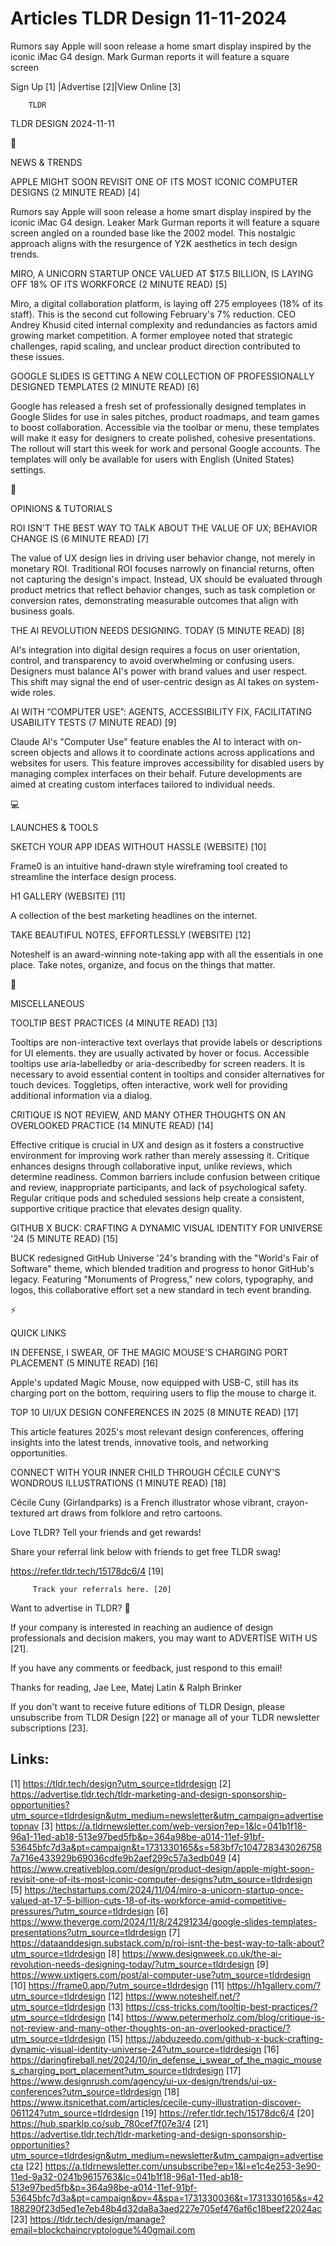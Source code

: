 # Articles TLDR Design 11-11-2024

Rumors say Apple will soon release a home smart display inspired by
the iconic iMac G4 design. Mark Gurman reports it will feature a
square
screen ‌ ‌ ‌ ‌ ‌ ‌ ‌ ‌ ‌ ‌ ‌ ‌ ‌ ‌ ‌ ‌ ‌ ‌ ‌ ‌ ‌ ‌ ‌ ‌ ‌ ‌  ‌ ‌ ‌ ‌ ‌ ‌ ‌ ‌ ‌ ‌ ‌ ‌ ‌ ‌ ‌ ‌ ‌ ‌ ‌ ‌ ‌ ‌ ‌ ‌ ‌ ‌ 


 Sign Up [1] |Advertise [2]|View Online [3] 

		TLDR 

TLDR DESIGN 2024-11-11

📱 

NEWS & TRENDS

 APPLE MIGHT SOON REVISIT ONE OF ITS MOST ICONIC COMPUTER DESIGNS (2
MINUTE READ) [4] 

 Rumors say Apple will soon release a home smart display inspired by
the iconic iMac G4 design. Leaker Mark Gurman reports it will feature
a square screen angled on a rounded base like the 2002 model. This
nostalgic approach aligns with the resurgence of Y2K aesthetics in
tech design trends. 

 MIRO, A UNICORN STARTUP ONCE VALUED AT $17.5 BILLION, IS LAYING OFF
18% OF ITS WORKFORCE (2 MINUTE READ) [5] 

 Miro, a digital collaboration platform, is laying off 275 employees
(18% of its staff). This is the second cut following February's 7%
reduction. CEO Andrey Khusid cited internal complexity and
redundancies as factors amid growing market competition. A former
employee noted that strategic challenges, rapid scaling, and unclear
product direction contributed to these issues. 

 GOOGLE SLIDES IS GETTING A NEW COLLECTION OF PROFESSIONALLY DESIGNED
TEMPLATES (2 MINUTE READ) [6] 

 Google has released a fresh set of professionally designed templates
in Google Slides for use in sales pitches, product roadmaps, and team
games to boost collaboration. Accessible via the toolbar or menu,
these templates will make it easy for designers to create polished,
cohesive presentations. The rollout will start this week for work and
personal Google accounts. The templates will only be available for
users with English (United States) settings. 

🚀 

OPINIONS & TUTORIALS

 ROI ISN'T THE BEST WAY TO TALK ABOUT THE VALUE OF UX; BEHAVIOR CHANGE
IS (6 MINUTE READ) [7] 

 The value of UX design lies in driving user behavior change, not
merely in monetary ROI. Traditional ROI focuses narrowly on financial
returns, often not capturing the design's impact. Instead, UX should
be evaluated through product metrics that reflect behavior changes,
such as task completion or conversion rates, demonstrating measurable
outcomes that align with business goals. 

 THE AI REVOLUTION NEEDS DESIGNING. TODAY (5 MINUTE READ) [8] 

 AI's integration into digital design requires a focus on user
orientation, control, and transparency to avoid overwhelming or
confusing users. Designers must balance AI's power with brand values
and user respect. This shift may signal the end of user-centric design
as AI takes on system-wide roles. 

 AI WITH “COMPUTER USE”: AGENTS, ACCESSIBILITY FIX, FACILITATING
USABILITY TESTS (7 MINUTE READ) [9] 

 Claude AI's "Computer Use" feature enables the AI to interact with
on-screen objects and allows it to coordinate actions across
applications and websites for users. This feature improves
accessibility for disabled users by managing complex interfaces on
their behalf. Future developments are aimed at creating custom
interfaces tailored to individual needs. 

💻 

LAUNCHES & TOOLS

 SKETCH YOUR APP IDEAS WITHOUT HASSLE (WEBSITE) [10] 

 Frame0 is an intuitive hand-drawn style wireframing tool created to
streamline the interface design process. 

 H1 GALLERY (WEBSITE) [11] 

 A collection of the best marketing headlines on the internet. 

 TAKE BEAUTIFUL NOTES, EFFORTLESSLY (WEBSITE) [12] 

 Noteshelf is an award-winning note-taking app with all the essentials
in one place. Take notes, organize, and focus on the things that
matter. 

🎁 

MISCELLANEOUS

 TOOLTIP BEST PRACTICES (4 MINUTE READ) [13] 

 Tooltips are non-interactive text overlays that provide labels or
descriptions for UI elements. they are usually activated by hover or
focus. Accessible tooltips use aria-labelledby or aria-describedby for
screen readers. It is necessary to avoid essential content in tooltips
and consider alternatives for touch devices. Toggletips, often
interactive, work well for providing additional information via a
dialog. 

 CRITIQUE IS NOT REVIEW, AND MANY OTHER THOUGHTS ON AN OVERLOOKED
PRACTICE (14 MINUTE READ) [14] 

 Effective critique is crucial in UX and design as it fosters a
constructive environment for improving work rather than merely
assessing it. Critique enhances designs through collaborative input,
unlike reviews, which determine readiness. Common barriers include
confusion between critique and review, inappropriate participants, and
lack of psychological safety. Regular critique pods and scheduled
sessions help create a consistent, supportive critique practice that
elevates design quality. 

 GITHUB X BUCK: CRAFTING A DYNAMIC VISUAL IDENTITY FOR UNIVERSE '24 (5
MINUTE READ) [15] 

 BUCK redesigned GitHub Universe '24's branding with the "World's Fair
of Software" theme, which blended tradition and progress to honor
GitHub's legacy. Featuring "Monuments of Progress," new colors,
typography, and logos, this collaborative effort set a new standard in
tech event branding. 

⚡ 

QUICK LINKS

 IN DEFENSE, I SWEAR, OF THE MAGIC MOUSE'S CHARGING PORT PLACEMENT (5
MINUTE READ) [16] 

 Apple's updated Magic Mouse, now equipped with USB-C, still has its
charging port on the bottom, requiring users to flip the mouse to
charge it. 

 TOP 10 UI/UX DESIGN CONFERENCES IN 2025 (8 MINUTE READ) [17] 

 This article features 2025's most relevant design conferences,
offering insights into the latest trends, innovative tools, and
networking opportunities. 

 CONNECT WITH YOUR INNER CHILD THROUGH CÉCILE CUNY'S WONDROUS
ILLUSTRATIONS (1 MINUTE READ) [18] 

 Cécile Cuny (Girlandparks) is a French illustrator whose vibrant,
crayon-textured art draws from folklore and retro cartoons. 

Love TLDR? Tell your friends and get rewards!

 Share your referral link below with friends to get free TLDR swag! 

 https://refer.tldr.tech/15178dc6/4 [19] 

		 Track your referrals here. [20] 

Want to advertise in TLDR? 📰

 If your company is interested in reaching an audience of design
professionals and decision makers, you may want to ADVERTISE WITH US
[21]. 

 If you have any comments or feedback, just respond to this email! 

Thanks for reading, 
Jae Lee, Matej Latin & Ralph Brinker 

If you don't want to receive future editions of TLDR Design, please
unsubscribe from TLDR Design [22] or manage all of your TLDR
newsletter subscriptions [23]. 

 

Links:
------
[1] https://tldr.tech/design?utm_source=tldrdesign
[2] https://advertise.tldr.tech/tldr-marketing-and-design-sponsorship-opportunities?utm_source=tldrdesign&utm_medium=newsletter&utm_campaign=advertisetopnav
[3] https://a.tldrnewsletter.com/web-version?ep=1&lc=041b1f18-96a1-11ed-ab18-513e97bed5fb&p=364a98be-a014-11ef-91bf-53645bfc7d3a&pt=campaign&t=1731330165&s=583bf7c1047283430267587a716e433929b69036cdfe9b2aef299c57a3edb049
[4] https://www.creativebloq.com/design/product-design/apple-might-soon-revisit-one-of-its-most-iconic-computer-designs?utm_source=tldrdesign
[5] https://techstartups.com/2024/11/04/miro-a-unicorn-startup-once-valued-at-17-5-billion-cuts-18-of-its-workforce-amid-competitive-pressures/?utm_source=tldrdesign
[6] https://www.theverge.com/2024/11/8/24291234/google-slides-templates-presentations?utm_source=tldrdesign
[7] https://dataanddesign.substack.com/p/roi-isnt-the-best-way-to-talk-about?utm_source=tldrdesign
[8] https://www.designweek.co.uk/the-ai-revolution-needs-designing-today/?utm_source=tldrdesign
[9] https://www.uxtigers.com/post/ai-computer-use?utm_source=tldrdesign
[10] https://frame0.app/?utm_source=tldrdesign
[11] https://h1gallery.com/?utm_source=tldrdesign
[12] https://www.noteshelf.net/?utm_source=tldrdesign
[13] https://css-tricks.com/tooltip-best-practices/?utm_source=tldrdesign
[14] https://www.petermerholz.com/blog/critique-is-not-review-and-many-other-thoughts-on-an-overlooked-practice/?utm_source=tldrdesign
[15] https://abduzeedo.com/github-x-buck-crafting-dynamic-visual-identity-universe-24?utm_source=tldrdesign
[16] https://daringfireball.net/2024/10/in_defense_i_swear_of_the_magic_mouses_charging_port_placement?utm_source=tldrdesign
[17] https://www.designrush.com/agency/ui-ux-design/trends/ui-ux-conferences?utm_source=tldrdesign
[18] https://www.itsnicethat.com/articles/cecile-cuny-illustration-discover-061124?utm_source=tldrdesign
[19] https://refer.tldr.tech/15178dc6/4
[20] https://hub.sparklp.co/sub_780cef7f07e3/4
[21] https://advertise.tldr.tech/tldr-marketing-and-design-sponsorship-opportunities?utm_source=tldrdesign&utm_medium=newsletter&utm_campaign=advertisecta
[22] https://a.tldrnewsletter.com/unsubscribe?ep=1&l=e1c4e253-3e90-11ed-9a32-0241b9615763&lc=041b1f18-96a1-11ed-ab18-513e97bed5fb&p=364a98be-a014-11ef-91bf-53645bfc7d3a&pt=campaign&pv=4&spa=1731330036&t=1731330165&s=42188290f23d5ed1e7eb48b4d32da8a3aed227e705ef476af6c18beef22024ac
[23] https://tldr.tech/design/manage?email=blockchaincryptologue%40gmail.com
